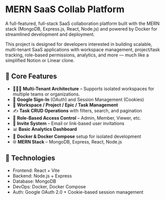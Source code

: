 # MERN SaaS Collab Platform

A full-featured, full-stack SaaS collaboration platform built with the MERN stack (MongoDB, Express.js, React, Node.js) and powered by Docker for streamlined development and deployment.

This project is designed for developers interested in building scalable, multi-tenant SaaS applications with workspace management, project/task tracking, role-based permissions, analytics, and more — much like a simplified Notion or Linear clone.

## 🔧 Core Features

- 🧑‍🤝‍🧑 **Multi-Tenant Architecture** – Supports isolated workspaces for multiple teams or organizations.
- 🔐 **Google Sign-In** (OAuth) and Session Management (Cookies)
- 🧭 **Workspace / Project / Epic / Task Management**
- ✍️ **Task CRUD Operations** with filters, search, and pagination
- 👥 **Role-Based Access Control** – Admin, Member, Viewer, etc.
- 💌 **Invite System** – Email or link-based user invitations
- 📊 **Basic Analytics Dashboard**
- 🐳 **Docker & Docker Compose** setup for isolated development
- 🌐 **MERN Stack** – MongoDB, Express, React, Node.js

## 🚀 Technologies

- Frontend: React + Vite
- Backend: Node.js + Express
- Database: MongoDB
- DevOps: Docker, Docker Compose
- Auth: Google OAuth 2.0 + Cookie-based session management
